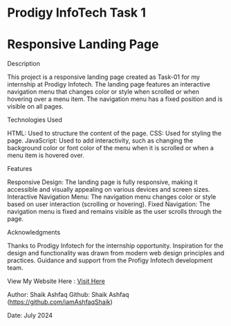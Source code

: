 # Prodigy InfoTech Task 1

# Responsive Landing Page

Description

This project is a responsive landing page created as Task-01 for my internship at Prodigy Infotech. The landing page features an interactive navigation menu that changes color or style when scrolled or when hovering over a menu item. The navigation menu has a fixed position and is visible on all pages.

Technologies Used

HTML: Used to structure the content of the page.
CSS: Used for styling the page.
JavaScript: Used to add interactivity, such as changing the background color or font color of the menu when it is scrolled or when a menu item is hovered over.

Features

Responsive Design: The landing page is fully responsive, making it accessible and visually appealing on various devices and screen sizes.
Interactive Navigation Menu: The navigation menu changes color or style based on user interaction (scrolling or hovering).
Fixed Navigation: The navigation menu is fixed and remains visible as the user scrolls through the page.

Acknowledgments

Thanks to Prodigy Infotech for the internship opportunity.
Inspiration for the design and functionality was drawn from modern web design principles and practices.
Guidance and support from the Profigy Infotech development team.

View My Website Here : [Visit Here](https://iamashfaqshaik.github.io/PIT_Task-1/pp4/)

Author: Shaik Ashfaq 
Github: Shaik Ashfaq (https://github.com/iamAshfaqShaik)

Date: July 2024
